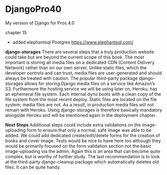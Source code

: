# DjangoPro40
 My version of Django for Pros 4.0

chapter 15

+ added elephantsql Postgres
https://www.elephantsql.com/

**django-storages**
There are several steps that a truly production website could take but are beyond the current
scope of this book. The most important is storing all media files on a dedicated CDN (Content
Delivery Network) rather than on our own server. Unlike static files, which the developer controls
and can trust, media files are user-generated and should always be treated with caution. The
popular third-party package django-storages allows for storing Django media files on a service
like Amazon’s S3.
Furthermore the hosting service we will be using later on, Heroku, has an ephemeral file system.
Each internal dyno boots with a clean copy of the file system from the most recent deploy. Static
files are located on the file system; media files are not. As a result, in production media files
will not remain with Heroku. Using django-storages is therefore basically mandatory alongside
Heroku and will be mentioned again in the deployment chapter.

**Next Steps**
Additional steps could include extra validations on the image-uploading form to ensure that only
a normal, safe image was able to be added. We could add dedicated create/edit/delete forms for
the creation of books and cover image. Tests would be nice to have here too although they would
be primarily focused on the form validation section not the basic image-uploading via the admin.
Again this is an area that can become quite complex, but is worthy of further study.
The last recommendation is to look at the third-party django-cleanup package which automatically
deletes old files. It can be quite handy.